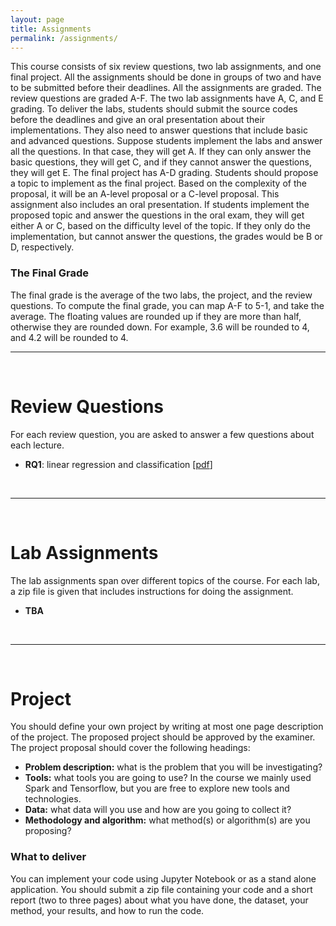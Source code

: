 ```yaml
---
layout: page
title: Assignments
permalink: /assignments/
---
```

This course consists of six review questions, two lab assignments, and one final project. All the assignments should be done in groups of two and have to be submitted before their deadlines. 
All the assignments are graded. The review questions are graded A-F. The two lab assignments have A, C, and E grading. To deliver the labs, students should submit the source codes before the deadlines and 
give an oral presentation about their implementations. They also need to answer questions that include basic and advanced questions. Suppose students implement the labs and answer all the questions. 
In that case, they will get A. If they can only answer the basic questions, they will get C, and if they cannot answer the questions, they will get E. The final project has A-D grading. Students should 
propose a topic to implement as the final project. Based on the complexity of the proposal, it will be an A-level proposal or a C-level proposal. This assignment also includes an oral presentation. 
If students implement the proposed topic and answer the questions in the oral exam, they will get either A or C, based on the difficulty level of the topic. If they only do the implementation, but cannot 
answer the questions, the grades would be B or D, respectively.

### The Final Grade
The final grade is the average of the two labs, the project, and the review questions. To compute the final grade, you can map A-F to 5-1, and take the average. The floating values are rounded up if they are more than half, otherwise they are rounded down. For example, 3.6 will be rounded to 4, and 4.2 will be rounded to 4.
<br>
<hr>
<br>

# Review Questions
For each review question, you are asked to answer a few questions about each lecture.
* **RQ1**: linear regression and classification [[pdf](/assignments/rq1.pdf)]
<br>
<hr>
<br>

# Lab Assignments
The lab assignments span over different topics of the course. For each lab, a zip file is given that includes instructions for doing the assignment.

* **TBA**
<br>
<hr>
<br>

# Project
You should define your own project by writing at most one page description of the project. The proposed project should be approved by the examiner. The project proposal should cover the following headings:
* **Problem description:** what is the problem that you will be investigating?
* **Tools:** what tools you are going to use? In the course we mainly used Spark and Tensorflow, but you are free to explore new tools and technologies.
* **Data:** what data will you use and how are you going to collect it? 
* **Methodology and algorithm:** what method(s) or algorithm(s) are you proposing? 

### What to deliver
You can implement your code using Jupyter Notebook or as a stand alone application. You should submit a zip file containing your code and a short report (two to three pages) about what you have done, the dataset, your method, your results, and how to run the code.
